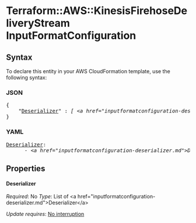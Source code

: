 # Terraform::AWS::KinesisFirehoseDeliveryStream InputFormatConfiguration

## Syntax

To declare this entity in your AWS CloudFormation template, use the following syntax:

### JSON

<pre>
{
    "<a href="#deserializer" title="Deserializer">Deserializer</a>" : <i>[ &lt;a href=&#34;inputformatconfiguration-deserializer.md&#34;&gt;Deserializer&lt;/a&gt;, ... ]</i>
}
</pre>

### YAML

<pre>
<a href="#deserializer" title="Deserializer">Deserializer</a>: <i>
      - &lt;a href=&#34;inputformatconfiguration-deserializer.md&#34;&gt;Deserializer&lt;/a&gt;</i>
</pre>

## Properties

#### Deserializer

_Required_: No
_Type_: List of &lt;a href=&#34;inputformatconfiguration-deserializer.md&#34;&gt;Deserializer&lt;/a&gt;

_Update requires_: [No interruption](https://docs.aws.amazon.com/AWSCloudFormation/latest/UserGuide/using-cfn-updating-stacks-update-behaviors.html#update-no-interrupt)

